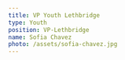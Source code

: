 ```yaml
---
title: VP Youth Lethbridge
type: Youth
position: VP-Lethbridge
name: Sofia Chavez
photo: /assets/sofia-chavez.jpg
---
```


